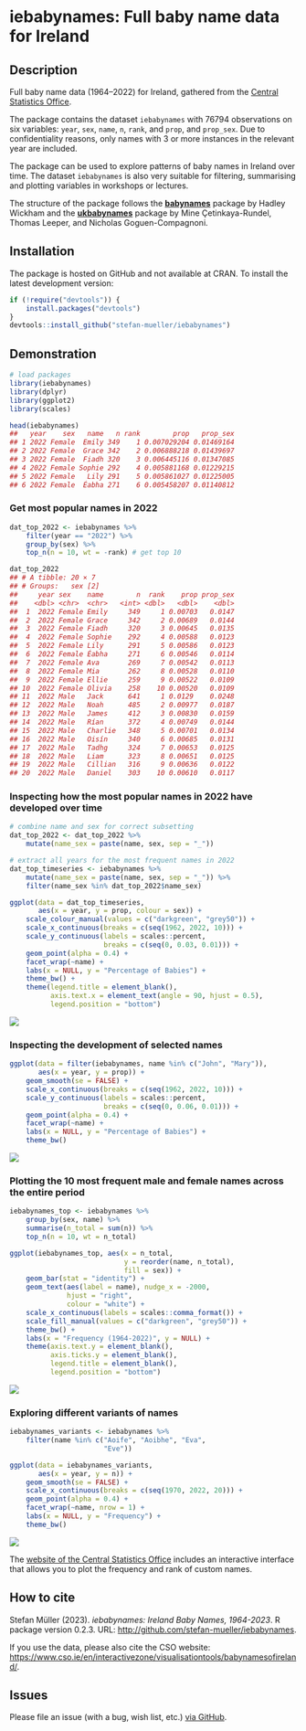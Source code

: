 
# iebabynames: Full baby name data for Ireland

## Description

Full baby name data (1964–2022) for Ireland, gathered from the [Central
Statistics
Office](https://www.cso.ie/en/interactivezone/visualisationtools/babynamesofireland/).

The package contains the dataset `iebabynames` with 76794 observations
on six variables: `year`, `sex`, `name`, `n`, `rank`, and `prop`, and
`prop_sex`. Due to confidentiality reasons, only names with 3 or more
instances in the relevant year are included.

The package can be used to explore patterns of baby names in Ireland
over time. The dataset `iebabynames` is also very suitable for
filtering, summarising and plotting variables in workshops or lectures.

The structure of the package follows the
[**babynames**](https://cran.r-project.org/web/packages/babynames/index.html)
package by Hadley Wickham and the
[**ukbabynames**](https://mine-cetinkaya-rundel.github.io/ukbabynames/)
package by Mine Çetinkaya-Rundel, Thomas Leeper, and Nicholas
Goguen-Compagnoni.

## Installation

The package is hosted on GitHub and not available at CRAN. To install
the latest development version:

``` r
if (!require("devtools")) {
    install.packages("devtools")
}
devtools::install_github("stefan-mueller/iebabynames") 
```

## Demonstration

``` r
# load packages
library(iebabynames)
library(dplyr)
library(ggplot2)
library(scales)

head(iebabynames)
##   year    sex   name   n rank        prop   prop_sex
## 1 2022 Female  Emily 349    1 0.007029204 0.01469164
## 2 2022 Female  Grace 342    2 0.006888218 0.01439697
## 3 2022 Female  Fiadh 320    3 0.006445116 0.01347085
## 4 2022 Female Sophie 292    4 0.005881168 0.01229215
## 5 2022 Female   Lily 291    5 0.005861027 0.01225005
## 6 2022 Female  Éabha 271    6 0.005458207 0.01140812
```

### Get most popular names in 2022

``` r
dat_top_2022 <- iebabynames %>% 
    filter(year == "2022") %>% 
    group_by(sex) %>% 
    top_n(n = 10, wt = -rank) # get top 10

dat_top_2022
## # A tibble: 20 × 7
## # Groups:   sex [2]
##     year sex    name        n  rank    prop prop_sex
##    <dbl> <chr>  <chr>   <int> <dbl>   <dbl>    <dbl>
##  1  2022 Female Emily     349     1 0.00703   0.0147
##  2  2022 Female Grace     342     2 0.00689   0.0144
##  3  2022 Female Fiadh     320     3 0.00645   0.0135
##  4  2022 Female Sophie    292     4 0.00588   0.0123
##  5  2022 Female Lily      291     5 0.00586   0.0123
##  6  2022 Female Éabha     271     6 0.00546   0.0114
##  7  2022 Female Ava       269     7 0.00542   0.0113
##  8  2022 Female Mia       262     8 0.00528   0.0110
##  9  2022 Female Ellie     259     9 0.00522   0.0109
## 10  2022 Female Olivia    258    10 0.00520   0.0109
## 11  2022 Male   Jack      641     1 0.0129    0.0248
## 12  2022 Male   Noah      485     2 0.00977   0.0187
## 13  2022 Male   James     412     3 0.00830   0.0159
## 14  2022 Male   Rían      372     4 0.00749   0.0144
## 15  2022 Male   Charlie   348     5 0.00701   0.0134
## 16  2022 Male   Oisín     340     6 0.00685   0.0131
## 17  2022 Male   Tadhg     324     7 0.00653   0.0125
## 18  2022 Male   Liam      323     8 0.00651   0.0125
## 19  2022 Male   Cillian   316     9 0.00636   0.0122
## 20  2022 Male   Daniel    303    10 0.00610   0.0117
```

### Inspecting how the most popular names in 2022 have developed over time

``` r
# combine name and sex for correct subsetting
dat_top_2022 <- dat_top_2022 %>% 
    mutate(name_sex = paste(name, sex, sep = "_"))  

# extract all years for the most frequent names in 2022
dat_top_timeseries <- iebabynames %>% 
    mutate(name_sex = paste(name, sex, sep = "_")) %>% 
    filter(name_sex %in% dat_top_2022$name_sex)

ggplot(data = dat_top_timeseries,
       aes(x = year, y = prop, colour = sex)) +
    scale_colour_manual(values = c("darkgreen", "grey50")) +
    scale_x_continuous(breaks = c(seq(1962, 2022, 10))) +
    scale_y_continuous(labels = scales::percent,
                       breaks = c(seq(0, 0.03, 0.01))) +
    geom_point(alpha = 0.4) +
    facet_wrap(~name) +
    labs(x = NULL, y = "Percentage of Babies") +
    theme_bw() +
    theme(legend.title = element_blank(),
          axis.text.x = element_text(angle = 90, hjust = 0.5),
          legend.position = "bottom")
```

![](man/images/unnamed-chunk-6-1.png)<!-- -->

### Inspecting the development of selected names

``` r
ggplot(data = filter(iebabynames, name %in% c("John", "Mary")),
       aes(x = year, y = prop)) +
    geom_smooth(se = FALSE) +
    scale_x_continuous(breaks = c(seq(1962, 2022, 10))) +
    scale_y_continuous(labels = scales::percent,
                       breaks = c(seq(0, 0.06, 0.01))) +
    geom_point(alpha = 0.4) +
    facet_wrap(~name) +
    labs(x = NULL, y = "Percentage of Babies") +
    theme_bw()
```

![](man/images/unnamed-chunk-7-1.png)<!-- -->

### Plotting the 10 most frequent male and female names across the entire period

``` r
iebabynames_top <- iebabynames %>% 
    group_by(sex, name) %>% 
    summarise(n_total = sum(n)) %>% 
    top_n(n = 10, wt = n_total)

ggplot(iebabynames_top, aes(x = n_total,
                            y = reorder(name, n_total), 
                            fill = sex)) +
    geom_bar(stat = "identity") +
    geom_text(aes(label = name), nudge_x = -2000, 
              hjust = "right",
              colour = "white") +
    scale_x_continuous(labels = scales::comma_format()) +
    scale_fill_manual(values = c("darkgreen", "grey50")) +
    theme_bw() +
    labs(x = "Frequency (1964-2022)", y = NULL) +
    theme(axis.text.y = element_blank(),
          axis.ticks.y = element_blank(),
          legend.title = element_blank(),
          legend.position = "bottom") 
```

![](man/images/unnamed-chunk-8-1.png)<!-- -->

### Exploring different variants of names

``` r
iebabynames_variants <- iebabynames %>% 
    filter(name %in% c("Aoife", "Aoibhe", "Eva",
                       "Eve"))

ggplot(data = iebabynames_variants,
       aes(x = year, y = n)) +
    geom_smooth(se = FALSE) +
    scale_x_continuous(breaks = c(seq(1970, 2022, 20))) +
    geom_point(alpha = 0.4) +
    facet_wrap(~name, nrow = 1) +
    labs(x = NULL, y = "Frequency") +
    theme_bw()
```

![](man/images/unnamed-chunk-9-1.png)<!-- -->

The [website of the Central Statistics
Office](https://www.cso.ie/en/interactivezone/visualisationtools/babynamesofireland/)
includes an interactive interface that allows you to plot the frequency
and rank of custom names.

## How to cite

Stefan Müller (2023). *iebabynames: Ireland Baby Names, 1964-2023*. R
package version 0.2.3. URL:
<http://github.com/stefan-mueller/iebabynames>.

If you use the data, please also cite the CSO website:
<https://www.cso.ie/en/interactivezone/visualisationtools/babynamesofireland/>.

## Issues

Please file an issue (with a bug, wish list, etc.) [via
GitHub](https://github.com/stefan-mueller/iebabynames/issues).
